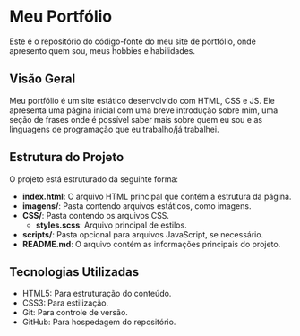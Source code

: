 # **Meu Portfólio**

Este é o repositório do código-fonte do meu site de portfólio, onde apresento quem sou, meus hobbies e habilidades.

## Visão Geral

Meu portfólio é um site estático desenvolvido com HTML, CSS e JS. Ele apresenta uma página inicial com uma breve introdução sobre mim, uma seção de frases onde é possível saber mais sobre quem eu sou e as linguagens de programação que eu trabalho/já trabalhei.

## Estrutura do Projeto

O projeto está estruturado da seguinte forma:

- **index.html**: O arquivo HTML principal que contém a estrutura da página.
- **imagens/**: Pasta contendo arquivos estáticos, como imagens.
- **CSS/**: Pasta contendo os arquivos CSS.
  - **styles.scss**: Arquivo principal de estilos.
- **scripts/**: Pasta opcional para arquivos JavaScript, se necessário.
- **README.md**: O arquivo contém as informações principais do projeto.

## Tecnologias Utilizadas

- HTML5: Para estruturação do conteúdo.
- CSS3: Para estilização.
- Git: Para controle de versão.
- GitHub: Para hospedagem do repositório.